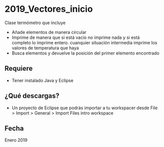 # 2019_Vectores_inicio

Clase termómetro que incluye

* Añade elementos de manera circular
* Imprime de manera que si está vacío no imprime nada y si
está completo lo imprime entero. cuanquier situación intermedia imprime
los valores de temperatura que haya
* Busca elementos y devuelve la posición del primer elemento encontrado

## Requiere
* Tener instalado Java y Eclipse

## ¿Qué descargas? 
* Un proyecto de Eclipse que podrás importar a tu workspacer desde File > Import > General > Import Files intro workspace

## Fecha
Enero 2019
